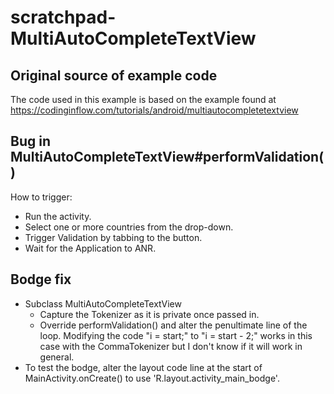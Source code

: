 # scratchpad-MultiAutoCompleteTextView

## Original source of example code

The code used in this example is based on the example found at
https://codinginflow.com/tutorials/android/multiautocompletetextview

## Bug in MultiAutoCompleteTextView#performValidation()

How to trigger:

- Run the activity.
- Select one or more countries from the drop-down.
- Trigger Validation by tabbing to the button.
- Wait for the Application to ANR.

## Bodge fix

- Subclass MultiAutoCompleteTextView
  - Capture the Tokenizer as it is private once passed in.
  - Override performValidation() and alter the penultimate line of the
  loop. Modifying the code "i = start;" to "i = start - 2;" works in
  this case with the CommaTokenizer but I don't know if it will work in
  general.
- To test the bodge, alter the layout code line at the start of
MainActivity.onCreate() to use 'R.layout.activity_main_bodge'.

